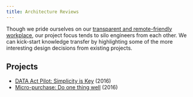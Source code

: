 ```yaml
---
title: Architecture Reviews
---
```


Though we pride ourselves on our [transparent and remote-friendly
workplace](https://18f.gsa.gov/2015/10/15/best-practices-for-distributed-teams/),
our project focus tends to silo engineers from each other. We can kick-start
knowledge transfer by highlighting some of the more interesting design
decisions from existing projects.

## Projects

- [DATA Act Pilot: Simplicity is Key]({{site.baseurl}}/architecture-reviews/data-act-pilot) (2016)
- [Micro-purchase: Do one thing well]({{site.baseurl}}/architecture-reviews/micro-purchase) (2016)
